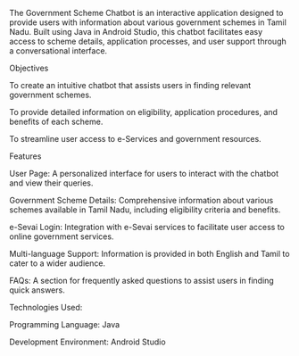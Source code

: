 The Government Scheme Chatbot is an interactive application designed to provide users with information about various government schemes in Tamil Nadu. Built using Java in Android Studio, this chatbot facilitates easy access to scheme details, application processes, and user support through a conversational interface.

Objectives


To create an intuitive chatbot that assists users in finding relevant government schemes.


To provide detailed information on eligibility, application procedures, and benefits of each scheme.


To streamline user access to e-Services and government resources.


Features


User Page: A personalized interface for users to interact with the chatbot and view their queries.


Government Scheme Details: Comprehensive information about various schemes available in Tamil Nadu, including eligibility criteria and benefits.


e-Sevai Login: Integration with e-Sevai services to facilitate user access to online government services.


Multi-language Support: Information is provided in both English and Tamil to cater to a wider audience.


FAQs: A section for frequently asked questions to assist users in finding quick answers.


Technologies Used:


Programming Language: Java


Development Environment: Android Studio

